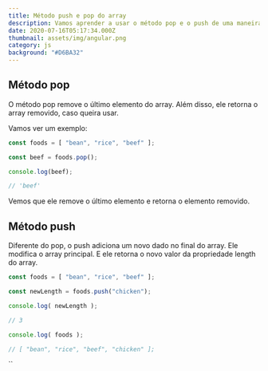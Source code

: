 ```yaml
---
title: Método push e pop do array
description: Vamos aprender a usar o método pop e o push de uma maneira simples
date: 2020-07-16T05:17:34.000Z
thumbnail: assets/img/angular.png
category: js
background: "#D6BA32"
---
```



## Método pop

O método pop remove o último elemento do array. Além disso, ele retorna o array removido, caso queira usar.

Vamos ver um exemplo:

```javascript
const foods = [ "bean", "rice", "beef" ];

const beef = foods.pop();

console.log(beef);

// 'beef'
```

Vemos que ele remove o último elemento e retorna o elemento removido.

## Método push

Diferente do pop, o push adiciona um novo dado no final do array. Ele modifica o array principal. E ele retorna o novo valor da propriedade length do array.

```javascript
const foods = [ "bean", "rice", "beef" ];

const newLength = foods.push("chicken");

console.log( newLength );

// 3

console.log( foods );

// [ "bean", "rice", "beef", "chicken" ];
```

``